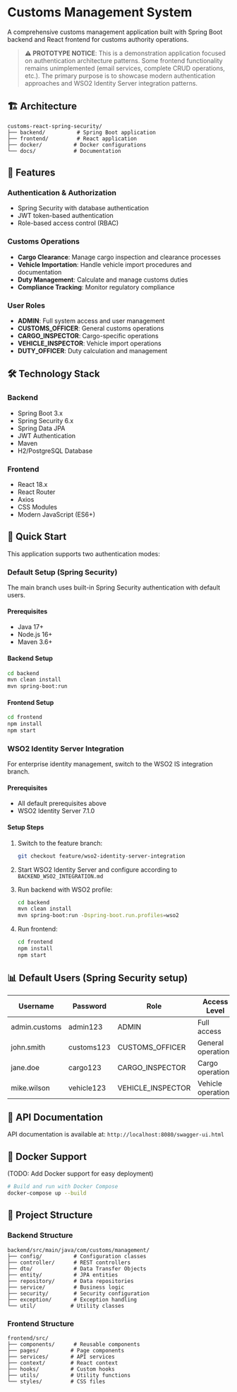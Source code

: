 # Customs Management System

A comprehensive customs management application built with Spring Boot backend and React frontend for customs authority operations.

> **⚠️ PROTOTYPE NOTICE**: This is a demonstration application focused on authentication architecture patterns. Some frontend functionality remains unimplemented (email services, complete CRUD operations, etc.). The primary purpose is to showcase modern authentication approaches and WSO2 Identity Server integration patterns.

## 🏗️ Architecture
```
customs-react-spring-security/
├── backend/          # Spring Boot application
├── frontend/         # React application
├── docker/          # Docker configurations
└── docs/            # Documentation
```

## 🚀 Features

### Authentication & Authorization
- Spring Security with database authentication
- JWT token-based authentication
- Role-based access control (RBAC)

### Customs Operations
- **Cargo Clearance**: Manage cargo inspection and clearance processes
- **Vehicle Importation**: Handle vehicle import procedures and documentation
- **Duty Management**: Calculate and manage customs duties
- **Compliance Tracking**: Monitor regulatory compliance

### User Roles
- **ADMIN**: Full system access and user management
- **CUSTOMS_OFFICER**: General customs operations
- **CARGO_INSPECTOR**: Cargo-specific operations
- **VEHICLE_INSPECTOR**: Vehicle import operations
- **DUTY_OFFICER**: Duty calculation and management

## 🛠️ Technology Stack

### Backend
- Spring Boot 3.x
- Spring Security 6.x
- Spring Data JPA
- JWT Authentication
- Maven
- H2/PostgreSQL Database

### Frontend
- React 18.x
- React Router
- Axios
- CSS Modules
- Modern JavaScript (ES6+)

## 🚀 Quick Start

This application supports two authentication modes:

### Default Setup (Spring Security)
The main branch uses built-in Spring Security authentication with default users.

#### Prerequisites
- Java 17+
- Node.js 16+
- Maven 3.6+

#### Backend Setup
```bash
cd backend
mvn clean install
mvn spring-boot:run
```

#### Frontend Setup
```bash
cd frontend
npm install
npm start
```

### WSO2 Identity Server Integration
For enterprise identity management, switch to the WSO2 IS integration branch.

#### Prerequisites
- All default prerequisites above
- WSO2 Identity Server 7.1.0

#### Setup Steps
1. Switch to the feature branch:
   ```bash
   git checkout feature/wso2-identity-server-integration
   ```

2. Start WSO2 Identity Server and configure according to `BACKEND_WSO2_INTEGRATION.md`

3. Run backend with WSO2 profile:
   ```bash
   cd backend
   mvn clean install
   mvn spring-boot:run -Dspring-boot.run.profiles=wso2
   ```

4. Run frontend:
   ```bash
   cd frontend
   npm install
   npm start
   ```

## 📊 Default Users (Spring Security setup)

| Username | Password | Role | Access Level |
|----------|----------|------|--------------|
| admin.customs | admin123 | ADMIN | Full access |
| john.smith | customs123 | CUSTOMS_OFFICER | General operations |
| jane.doe | cargo123 | CARGO_INSPECTOR | Cargo operations |
| mike.wilson | vehicle123 | VEHICLE_INSPECTOR | Vehicle operations |

## 📝 API Documentation

API documentation is available at: `http://localhost:8080/swagger-ui.html`

## 🐳 Docker Support
(TODO: Add Docker support for easy deployment)
```bash
# Build and run with Docker Compose
docker-compose up --build
```

## 📁 Project Structure

### Backend Structure
```
backend/src/main/java/com/customs/management/
├── config/          # Configuration classes
├── controller/      # REST controllers
├── dto/             # Data Transfer Objects
├── entity/          # JPA entities
├── repository/      # Data repositories
├── service/         # Business logic
├── security/        # Security configuration
├── exception/       # Exception handling
└── util/           # Utility classes
```

### Frontend Structure
```
frontend/src/
├── components/      # Reusable components
├── pages/          # Page components
├── services/       # API services
├── context/        # React context
├── hooks/          # Custom hooks
├── utils/          # Utility functions
└── styles/         # CSS files
```
